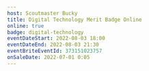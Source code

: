 ```yaml
---
host: Scoutmaster Bucky
title: Digital Technology Merit Badge Online
online: true
badge: digital-technology
eventDateStart: 2022-08-03 18:00
eventDateEnd: 2022-08-03 21:30
eventBriteEventId: 373151023757
onSaleDate: 2022-07-01 0:05
---
```

